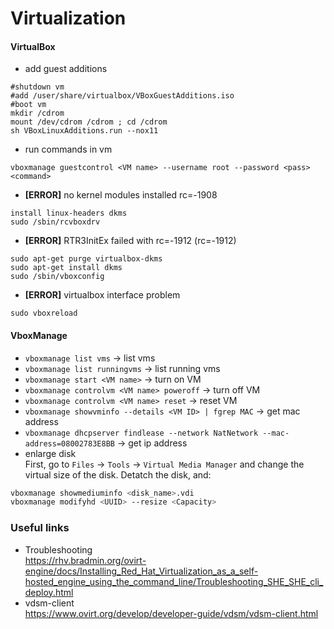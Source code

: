 # Virtualization
#### VirtualBox
* add guest additions  
```
#shutdown vm  
#add /user/share/virtualbox/VBoxGuestAdditions.iso  
#boot vm  
mkdir /cdrom  
mount /dev/cdrom /cdrom ; cd /cdrom  
sh VBoxLinuxAdditions.run --nox11 
```

* run commands in vm  
```
vboxmanage guestcontrol <VM name> --username root --password <pass> <command>
```

* **\[ERROR\]** no kernel modules installed rc=-1908  
```
install linux-headers dkms  
sudo /sbin/rcvboxdrv  
```

* **\[ERROR\]** RTR3InitEx failed with rc=-1912 (rc=-1912)  
```
sudo apt-get purge virtualbox-dkms
sudo apt-get install dkms  
sudo /sbin/vboxconfig
```

* **\[ERROR\]** virtualbox interface problem  
```
sudo vboxreload
```


#### VboxManage
* `vboxmanage list vms` -> list vms
* `vboxmanage list runningvms` -> list running vms
* `vboxmanage start <VM name>` -> turn on VM
* `vboxmanage controlvm <VM name> poweroff` -> turn off VM
* `vboxmanage controlvm <VM name> reset` -> reset VM
* `vboxmanage showvminfo --details <VM ID> | fgrep MAC` -> get mac address
* `vboxmanage dhcpserver findlease --network NatNetwork --mac-address=08002783E8BB` -> get ip address
* enlarge disk  
First, go to `Files` -> `Tools` -> `Virtual Media Manager` 
and change the virtual size of the disk. Detatch the disk, and:
```bash
vboxmanage showmediuminfo <disk_name>.vdi
vboxmanage modifyhd <UUID> --resize <Capacity>
```


### Useful links
* Troubleshooting  
https://rhv.bradmin.org/ovirt-engine/docs/Installing_Red_Hat_Virtualization_as_a_self-hosted_engine_using_the_command_line/Troubleshooting_SHE_SHE_cli_deploy.html
* vdsm-client  
https://www.ovirt.org/develop/developer-guide/vdsm/vdsm-client.html
